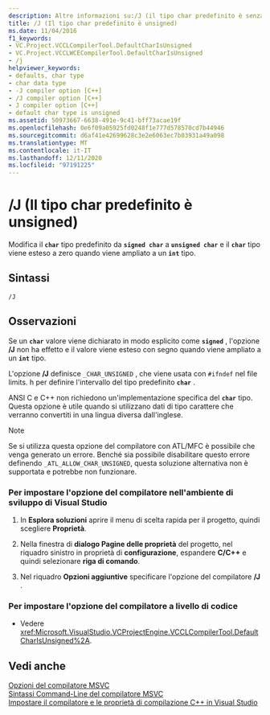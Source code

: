 ```yaml
---
description: Altre informazioni su:/J (il tipo char predefinito è senza segno)
title: /J (Il tipo char predefinito è unsigned)
ms.date: 11/04/2016
f1_keywords:
- VC.Project.VCCLCompilerTool.DefaultCharIsUnsigned
- VC.Project.VCCLWCECompilerTool.DefaultCharIsUnsigned
- /j
helpviewer_keywords:
- defaults, char type
- char data type
- -J compiler option [C++]
- /J compiler option [C++]
- J compiler option [C++]
- default char type is unsigned
ms.assetid: 50973667-6638-491e-9c41-bff73acae19f
ms.openlocfilehash: 0e6f09a05925fd0248f1e777d578570cd7b44946
ms.sourcegitcommit: d6af41e42699628c3e2e6063ec7b03931a49a098
ms.translationtype: MT
ms.contentlocale: it-IT
ms.lasthandoff: 12/11/2020
ms.locfileid: "97191225"
---
```

# <a name="j-default-char-type-is-unsigned"></a>/J (Il tipo char predefinito è unsigned)

Modifica il **`char`** tipo predefinito da **`signed char`** a **`unsigned char`** e il **`char`** tipo viene esteso a zero quando viene ampliato a un **`int`** tipo.

## <a name="syntax"></a>Sintassi

```
/J
```

## <a name="remarks"></a>Osservazioni

Se un **`char`** valore viene dichiarato in modo esplicito come **`signed`** , l'opzione **/J** non ha effetto e il valore viene esteso con segno quando viene ampliato a un **`int`** tipo.

L'opzione **/J** definisce `_CHAR_UNSIGNED` , che viene usata con `#ifndef` nel file limits. h per definire l'intervallo del tipo predefinito **`char`** .

ANSI C e C++ non richiedono un'implementazione specifica del **`char`** tipo. Questa opzione è utile quando si utilizzano dati di tipo carattere che verranno convertiti in una lingua diversa dall'inglese.

> [!NOTE]
> Se si utilizza questa opzione del compilatore con ATL/MFC è possibile che venga generato un errore. Benché sia possibile disabilitare questo errore definendo `_ATL_ALLOW_CHAR_UNSIGNED`, questa soluzione alternativa non è supportata e potrebbe non funzionare.

### <a name="to-set-this-compiler-option-in-the-visual-studio-development-environment"></a>Per impostare l'opzione del compilatore nell'ambiente di sviluppo di Visual Studio

1. In **Esplora soluzioni** aprire il menu di scelta rapida per il progetto, quindi scegliere **Proprietà**.

1. Nella finestra di **dialogo Pagine delle proprietà** del progetto, nel riquadro sinistro in proprietà di **configurazione**, espandere **C/C++** e quindi selezionare **riga di comando**.

1. Nel riquadro **Opzioni aggiuntive** specificare l'opzione del compilatore **/J** .

### <a name="to-set-this-compiler-option-programmatically"></a>Per impostare l'opzione del compilatore a livello di codice

- Vedere <xref:Microsoft.VisualStudio.VCProjectEngine.VCCLCompilerTool.DefaultCharIsUnsigned%2A>.

## <a name="see-also"></a>Vedi anche

[Opzioni del compilatore MSVC](compiler-options.md)<br/>
[Sintassi Command-Line del compilatore MSVC](compiler-command-line-syntax.md)<br/>
[Impostare il compilatore e le proprietà di compilazione C++ in Visual Studio](../working-with-project-properties.md)
